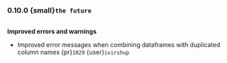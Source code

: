 ### 0.10.0 {small}`the future`

```{rubric} Features
```

**Improved errors and warnings**

* Improved error messages when combining dataframes with duplicated column names {pr}`1029` {user}`ivirshup`

```{rubric} Documentation
```

```{rubric} Breaking changes
```

```{rubric} Other updates
```

```{rubric} Deprecations
```

```{rubric} Bug fixes
```
